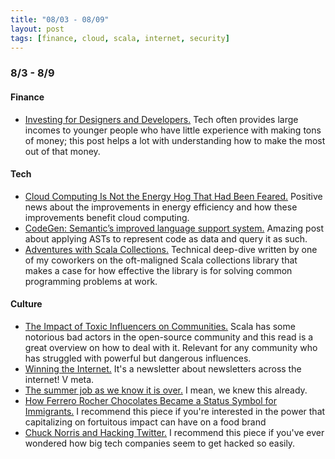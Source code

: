 ```yaml
---
title: "08/03 - 08/09"
layout: post
tags: [finance, cloud, scala, internet, security]
---
```


### 8/3 - 8/9

#### Finance

* [Investing for Designers and Developers.](https://brianlovin.com/overthought/investing-for-designers-and-developers) Tech often provides large incomes to younger people who have little experience with making tons of money; this post helps a lot with understanding how to make the most out of that money.

#### Tech

* [Cloud Computing Is Not the Energy Hog That Had Been Feared.](https://www.nytimes.com/2020/02/27/technology/cloud-computing-energy-usage.html) Positive news about the improvements in energy efficiency and how these improvements benefit cloud computing.
* [CodeGen: Semantic’s improved language support system.](https://github.blog/2020-08-04-codegen-semantics-improved-language-support-system/) Amazing post about applying ASTs to represent code as data and query it as such.
* [Adventures with Scala Collections.](https://www.47deg.com/blog/adventures-with-scala-collections/) Technical deep-dive written by one of my coworkers on the oft-maligned Scala collections library that makes a case for how effective the library is for solving common programming problems at work.

#### Culture

* [The Impact of Toxic Influencers on Communities.](https://intenseminimalism.com/2020/the-impact-of-toxic-influencers-on-communities/) Scala has some notorious bad actors in the open-source community and this read is a great overview on how to deal with it. Relevant for any community who has struggled with powerful but dangerous influences.
* [Winning the Internet.](https://pudding.cool/projects/newsletter/) It's a newsletter about newsletters across the internet! V meta.
* [The summer job as we know it is over.](https://www.vox.com/the-highlight/21319985/covid-19-coronavirus-summer-jobs-gig-internship) I mean, we knew this already.
* [How Ferrero Rocher Chocolates Became a Status Symbol for Immigrants.](https://www.thrillist.com/eat/nation/ferrero-rocher-chocolates-status-symbol-immigrants) I recommend this piece if you're interested in the power that capitalizing on fortuitous impact can have on a food brand
* [Chuck Norris and Hacking Twitter.](https://themargins.substack.com/p/chuck-norris-and-hacking-twitter) I recommend this piece if you've ever wondered how big tech companies seem to get hacked so easily.
